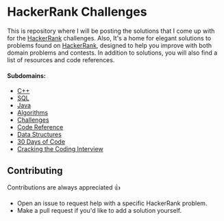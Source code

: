 # HackerRank Challenges

This is repository where I will be posting the solutions that I come up with for the [HackerRank](https://www.hackerrank.com) challenges.
Also, It's a home for elegant solutions to problems found on [HackerRank](https://www.hackerrank.com), designed to help you improve with both domain problems and contests. In addition to solutions, you will also find a list of resources and code references.

#### Subdomains:
- [C++](./cpp)
- [SQL](./sql)
- [Java](./java)
- [Algorithms](./algorithms)
- [Challenges](./challenges)
- [Code Reference](./code-references)
- [Data Structures](./data-structures)
- [30 Days of Code](./30-days-of-code)
- [Cracking the Coding Interview](./cracking-the-coding-interview)

## Contributing

Contributions are always appreciated 👍

- Open an issue to request help with a specific HackerRank problem.
- Make a pull request if you'd like to add a solution yourself.
